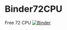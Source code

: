 # Binder72CPU
Free 72 CPU
[![Binder](https://mybinder.org/badge_logo.svg)](https://mybinder.org/v2/gh/4l13nC0d3rs/Binder72CPU.git/main)
